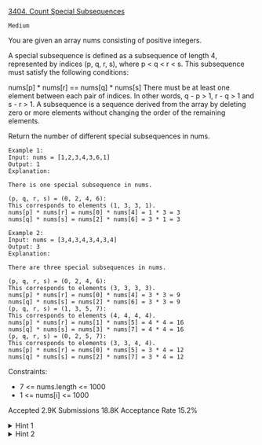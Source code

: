 [3404. Count Special Subsequences](https://leetcode.com/problems/count-special-subsequences/)

`Medium`

You are given an array nums consisting of positive integers.

A special subsequence is defined as a subsequence of length 4, represented by indices (p, q, r, s), where p < q < r < s. This subsequence must satisfy the following conditions:

nums[p] * nums[r] == nums[q] * nums[s]
There must be at least one element between each pair of indices. In other words, q - p > 1, r - q > 1 and s - r > 1.
A subsequence is a sequence derived from the array by deleting zero or more elements without changing the order of the remaining elements.

Return the number of different special subsequences in nums.

```
Example 1:
Input: nums = [1,2,3,4,3,6,1]
Output: 1
Explanation:

There is one special subsequence in nums.

(p, q, r, s) = (0, 2, 4, 6):
This corresponds to elements (1, 3, 3, 1).
nums[p] * nums[r] = nums[0] * nums[4] = 1 * 3 = 3
nums[q] * nums[s] = nums[2] * nums[6] = 3 * 1 = 3

Example 2:
Input: nums = [3,4,3,4,3,4,3,4]
Output: 3
Explanation:

There are three special subsequences in nums.

(p, q, r, s) = (0, 2, 4, 6):
This corresponds to elements (3, 3, 3, 3).
nums[p] * nums[r] = nums[0] * nums[4] = 3 * 3 = 9
nums[q] * nums[s] = nums[2] * nums[6] = 3 * 3 = 9
(p, q, r, s) = (1, 3, 5, 7):
This corresponds to elements (4, 4, 4, 4).
nums[p] * nums[r] = nums[1] * nums[5] = 4 * 4 = 16
nums[q] * nums[s] = nums[3] * nums[7] = 4 * 4 = 16
(p, q, r, s) = (0, 2, 5, 7):
This corresponds to elements (3, 3, 4, 4).
nums[p] * nums[r] = nums[0] * nums[5] = 3 * 4 = 12
nums[q] * nums[s] = nums[2] * nums[7] = 3 * 4 = 12
```

Constraints:

- 7 <= nums.length <= 1000
- 1 <= nums[i] <= 1000

Accepted
2.9K
Submissions
18.8K
Acceptance Rate
15.2%

<details>
<summary>Hint 1</summary>

Count pairs where `nums[p] / nums[q]` equals `nums[s] / nums[r]`, using GCD to handle ratios efficiently.

</details>
<details>
<summary>Hint 2</summary>

Try iterating over (p, q) pairs and efficiently count valid (r, s) pairs with the same ratio.

</details>